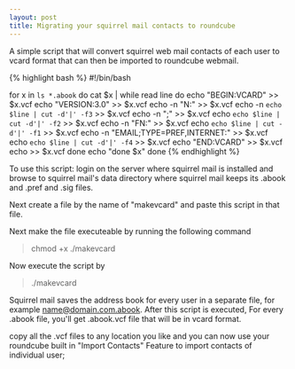```yaml
---
layout: post
title: Migrating your squirrel mail contacts to roundcube
---
```


A simple script that will convert squirrel web mail contacts of each user to vcard format that can then be imported to roundcube webmail.

{% highlight bash %}
#!/bin/bash

for x in `ls *.abook`
do
    cat $x | while read line
    do
        echo "BEGIN:VCARD" &gt;&gt; $x.vcf
        echo "VERSION:3.0" &gt;&gt; $x.vcf
        echo -n "N:" &gt;&gt; $x.vcf
        echo -n `echo $line | cut -d'|' -f3` &gt;&gt; $x.vcf
        echo -n ";" &gt;&gt; $x.vcf
        echo `echo $line | cut -d'|' -f2` &gt;&gt; $x.vcf
        echo -n "FN:" &gt;&gt; $x.vcf
        echo `echo $line | cut -d'|' -f1` &gt;&gt; $x.vcf
        echo -n "EMAIL;TYPE=PREF,INTERNET:" &gt;&gt; $x.vcf
        echo `echo $line | cut -d'|' -f4` &gt;&gt; $x.vcf
        echo "END:VCARD" &gt;&gt; $x.vcf
        echo &gt;&gt; $x.vcf
    done
    echo "done $x"
done
{% endhighlight %}

To use this script: login on the server where squirrel mail is installed and browse to squirrel mail's data directory where squirrel mail keeps its .abook and .pref and .sig files.

Next create a file by the name of "makevcard" and paste this script in that file.

Next make the file executeable by running the following command

> chmod +x ./makevcard

Now execute the script by

> ./makevcard

Squirrel mail saves the address book for every user in a separate file, for example name@domain.com.abook. After this script is executed, For every .abook file, you'll get .abook.vcf file that will be in vcard format.


copy all the .vcf files to any location you like and you can now use your roundcube built in "Import Contacts" Feature to import contacts of individual user;
